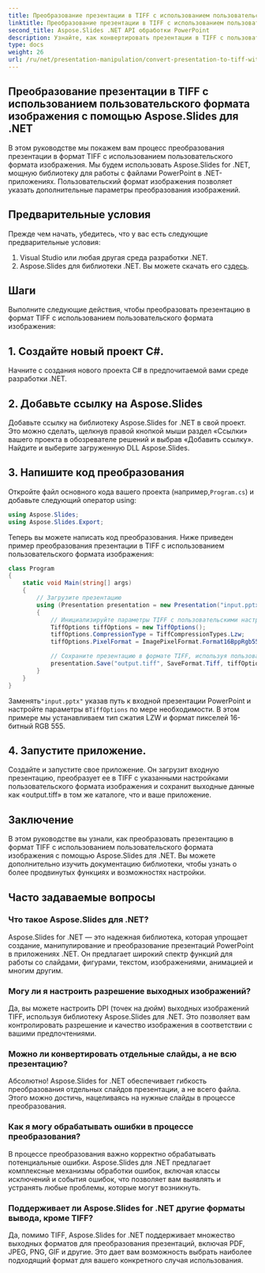 ```yaml
---
title: Преобразование презентации в TIFF с использованием пользовательского формата изображения
linktitle: Преобразование презентации в TIFF с использованием пользовательского формата изображения
second_title: Aspose.Slides .NET API обработки PowerPoint
description: Узнайте, как конвертировать презентации в TIFF с пользовательскими настройками изображения с помощью Aspose.Slides для .NET. Пошаговое руководство с примерами кода.
type: docs
weight: 26
url: /ru/net/presentation-manipulation/convert-presentation-to-tiff-with-custom-image-format/
---
```


## Преобразование презентации в TIFF с использованием пользовательского формата изображения с помощью Aspose.Slides для .NET

В этом руководстве мы покажем вам процесс преобразования презентации в формат TIFF с использованием пользовательского формата изображения. Мы будем использовать Aspose.Slides for .NET, мощную библиотеку для работы с файлами PowerPoint в .NET-приложениях. Пользовательский формат изображения позволяет указать дополнительные параметры преобразования изображений.

## Предварительные условия

Прежде чем начать, убедитесь, что у вас есть следующие предварительные условия:

1. Visual Studio или любая другая среда разработки .NET.
2.  Aspose.Slides для библиотеки .NET. Вы можете скачать его с[здесь](https://downloads.aspose.com/slides/net).

## Шаги

Выполните следующие действия, чтобы преобразовать презентацию в формат TIFF с использованием пользовательского формата изображения:

## 1. Создайте новый проект C#.

Начните с создания нового проекта C# в предпочитаемой вами среде разработки .NET.

## 2. Добавьте ссылку на Aspose.Slides

Добавьте ссылку на библиотеку Aspose.Slides for .NET в свой проект. Это можно сделать, щелкнув правой кнопкой мыши раздел «Ссылки» вашего проекта в обозревателе решений и выбрав «Добавить ссылку». Найдите и выберите загруженную DLL Aspose.Slides.

## 3. Напишите код преобразования

 Откройте файл основного кода вашего проекта (например,`Program.cs`) и добавьте следующий оператор using:

```csharp
using Aspose.Slides;
using Aspose.Slides.Export;
```

Теперь вы можете написать код преобразования. Ниже приведен пример преобразования презентации в TIFF с использованием пользовательского формата изображения:

```csharp
class Program
{
    static void Main(string[] args)
    {
        // Загрузите презентацию
        using (Presentation presentation = new Presentation("input.pptx"))
        {
            // Инициализируйте параметры TIFF с пользовательскими настройками.
            TiffOptions tiffOptions = new TiffOptions();
            tiffOptions.CompressionType = TiffCompressionTypes.Lzw;
            tiffOptions.PixelFormat = ImagePixelFormat.Format16BppRgb555;

            // Сохраните презентацию в формате TIFF, используя пользовательские параметры.
            presentation.Save("output.tiff", SaveFormat.Tiff, tiffOptions);
        }
    }
}
```

 Заменять`"input.pptx"` указав путь к входной презентации PowerPoint и настройте параметры в`TiffOptions` по мере необходимости. В этом примере мы устанавливаем тип сжатия LZW и формат пикселей 16-битный RGB 555.

## 4. Запустите приложение.

Создайте и запустите свое приложение. Он загрузит входную презентацию, преобразует ее в TIFF с указанными настройками пользовательского формата изображения и сохранит выходные данные как «output.tiff» в том же каталоге, что и ваше приложение.

## Заключение

В этом руководстве вы узнали, как преобразовать презентацию в формат TIFF с использованием пользовательского формата изображения с помощью Aspose.Slides для .NET. Вы можете дополнительно изучить документацию библиотеки, чтобы узнать о более продвинутых функциях и возможностях настройки.

## Часто задаваемые вопросы

### Что такое Aspose.Slides для .NET?

Aspose.Slides for .NET — это надежная библиотека, которая упрощает создание, манипулирование и преобразование презентаций PowerPoint в приложениях .NET. Он предлагает широкий спектр функций для работы со слайдами, фигурами, текстом, изображениями, анимацией и многим другим.

### Могу ли я настроить разрешение выходных изображений?

Да, вы можете настроить DPI (точек на дюйм) выходных изображений TIFF, используя библиотеку Aspose.Slides для .NET. Это позволяет вам контролировать разрешение и качество изображения в соответствии с вашими предпочтениями.

### Можно ли конвертировать отдельные слайды, а не всю презентацию?

Абсолютно! Aspose.Slides for .NET обеспечивает гибкость преобразования отдельных слайдов презентации, а не всего файла. Этого можно достичь, нацеливаясь на нужные слайды в процессе преобразования.

### Как я могу обрабатывать ошибки в процессе преобразования?

В процессе преобразования важно корректно обрабатывать потенциальные ошибки. Aspose.Slides для .NET предлагает комплексные механизмы обработки ошибок, включая классы исключений и события ошибок, что позволяет вам выявлять и устранять любые проблемы, которые могут возникнуть.

### Поддерживает ли Aspose.Slides for .NET другие форматы вывода, кроме TIFF?

Да, помимо TIFF, Aspose.Slides for .NET поддерживает множество выходных форматов для преобразования презентаций, включая PDF, JPEG, PNG, GIF и другие. Это дает вам возможность выбрать наиболее подходящий формат для вашего конкретного случая использования.
